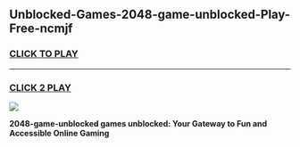 
## Unblocked-Games-2048-game-unblocked-Play-Free-ncmjf
<h3>
<a href="https://premium76.site?title=2048-game-unblocked&ref=23A">CLICK TO PLAY</a></h3>
<hr>

<h3>
<a href="https://premium76.site?title=2048-game-unblocked&ref=23A">CLICK 2 PLAY</a>
  
</h3>

<a href="https://premium76.site?title=2048-game-unblocked&ref=23A"><img src="https://clearcache.store/games.png"></a>


**2048-game-unblocked games unblocked: Your Gateway to Fun and Accessible Online Gaming**
